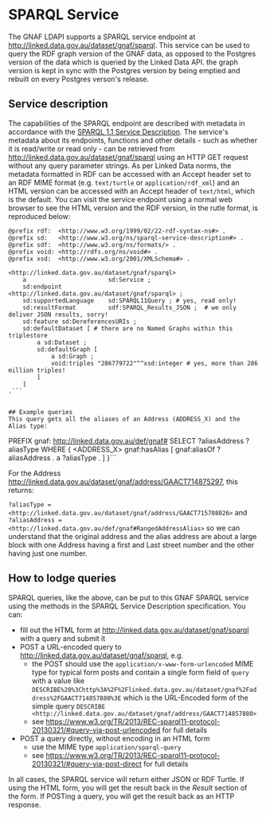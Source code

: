# SPARQL Service
The GNAF LDAPI supports a SPARQL service endpoint at <http://linked.data.gov.au/dataset/gnaf/sparql>. This service can be used to query the RDF graph version of the GNAF data, as opposed to the Postgres version of the data which is queried by the Linked Data API. the graph version is kept in sync with the Postgres version by being emptied and rebuilt on every Postgres verson's release.

## Service description
The capabilities of the SPARQL endpoint are described with metadata in accordance with the [SPARQL 1.1 Service Description](https://www.w3.org/TR/sparql11-service-description/). The service's metadata about its endpoints, functions and other details - such as whether it is read/write or read only - can be retrieved from <http://linked.data.gov.au/dataset/gnaf/sparql> using an HTTP GET request without any query parameter strings. As per Linked Data norms, the metadata formatted in RDF can be accessed with an Accept header set to an RDF MIME format (e.g. `text/turtle` or `application/rdf_xml`) and an HTML version can be accessed with an Accept header of `text/html`, which is the default. You can visit the service endpoint using a normal web browser to see the HTML version and the RDF version, in the rutle format, is reproduced below:

```
@prefix rdf:  <http://www.w3.org/1999/02/22-rdf-syntax-ns#> .
@prefix sd:   <http://www.w3.org/ns/sparql-service-description#> .
@prefix sdf:  <http://www.w3.org/ns/formats/> .
@prefix void: <http://rdfs.org/ns/void#> .
@prefix xsd:  <http://www.w3.org/2001/XMLSchema#> .

<http://linked.data.gov.au/dataset/gnaf/sparql>
    a                       sd:Service ;
    sd:endpoint             <http://linked.data.gov.au/dataset/gnaf/sparql> ;
    sd:supportedLanguage    sd:SPARQL11Query ; # yes, read only!
    sd:resultFormat         sdf:SPARQL_Results_JSON ;  # we only deliver JSON results, sorry!
    sd:feature sd:DereferencesURIs ;
    sd:defaultDataset [ # there are no Named Graphs within this triplestore
        a sd:Dataset ;
        sd:defaultGraph [
            a sd:Graph ;
            void:triples "286779722"^^xsd:integer # yes, more than 286 million triples!
        ]
    ]
.```


## Example queries
This query gets all the aliases of an Address (ADDRESS_X) and the Alias type:

```
PREFIX gnaf: <http://linked.data.gov.au/def/gnaf#>
SELECT ?aliasAddress ?aliasType
WHERE {
    <ADDRESS_X>
      gnaf:hasAlias [
        gnaf:aliasOf  ?aliasAddress .
        a             ?aliasType .
      ]
}```

For the Address <http://linked.data.gov.au/dataset/gnaf/address/GAACT714875297>, this returns:

`?aliasType = <http://linked.data.gov.au/dataset/gnaf/address/GAACT715708026>`
and  
`?aliasAddress = <http://linked.data.gov.au/def/gnaf#RangedAddressAlias>`
so we can understand that the original address and the alias address are about a large block with one Address having a first and Last street number and the other having just one number.


## How to lodge queries
SPARQL queries, like the above, can be put to this GNAF SPARQL service using the methods in the SPARQL Service Description specification. You can:

* fill out the HTML form at <http://linked.data.gov.au/dataset/gnaf/sparql> with a query and submit it
* POST a URL-encoded query to <http://linked.data.gov.au/dataset/gnaf/sparql>, e.g.
    * the POST should use the `application/x-www-form-urlencoded` MIME type for typical form posts and contain a single form field of `query` with a value like `DESCRIBE%20%3Chttp%3A%2F%2Flinked.data.gov.au/dataset/gnaf%2Faddress%2FGAACT714857880%3E` which is the URL-Encoded form of the simple query `DESCRIBE <http://linked.data.gov.au/dataset/gnaf/address/GAACT714857880>`
    * see <https://www.w3.org/TR/2013/REC-sparql11-protocol-20130321/#query-via-post-urlencoded> for full details
* POST a query directly, without encoding in an HTML form
    * use the MIME type `application/sparql-query`
    * see <https://www.w3.org/TR/2013/REC-sparql11-protocol-20130321/#query-via-post-direct> for full details  

In all cases, the SPARQL service will return either JSON or RDF Turtle. If using the HTML form, you will get the result back in the *Result* section of the form. If POSTing a query, you will get the result back as an HTTP response.